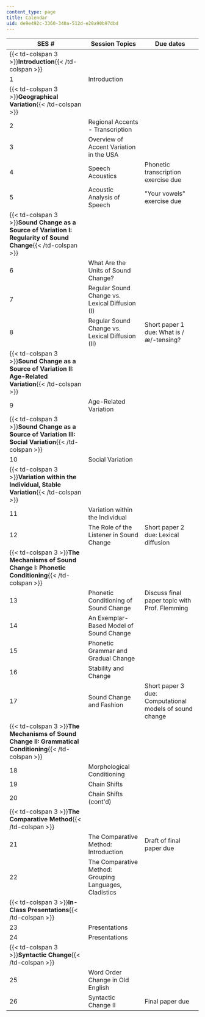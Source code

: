 ```yaml
---
content_type: page
title: Calendar
uid: de9e492c-3360-340a-512d-e20a90b97dbd
---
```


| SES # | Session Topics | Due dates |
| --- | --- | --- |
| {{< td-colspan 3 >}}**Introduction**{{< /td-colspan >}} |||
| 1 | Introduction | &nbsp; |
| {{< td-colspan 3 >}}**Geographical Variation**{{< /td-colspan >}} |||
| 2 | Regional Accents - Transcription | &nbsp; |
| 3 | Overview of Accent Variation in the USA | &nbsp; |
| 4 | Speech Acoustics | Phonetic transcription exercise due |
| 5 | Acoustic Analysis of Speech | "Your vowels" exercise due |
| {{< td-colspan 3 >}}**Sound Change as a Source of Variation I: Regularity of Sound Change**{{< /td-colspan >}} |||
| 6 | What Are the Units of Sound Change? | &nbsp; |
| 7 | Regular Sound Change vs. Lexical Diffusion (I) | &nbsp; |
| 8 | Regular Sound Change vs. Lexical Diffusion (II) | Short paper 1 due: What is /æ/-tensing? |
| {{< td-colspan 3 >}}**Sound Change as a Source of Variation II: Age-Related Variation**{{< /td-colspan >}} |||
| 9 | Age-Related Variation | &nbsp; |
| {{< td-colspan 3 >}}**Sound Change as a Source of Variation III: Social Variation**{{< /td-colspan >}} |||
| 10 | Social Variation | &nbsp; |
| {{< td-colspan 3 >}}**Variation within the Individual, Stable Variation**{{< /td-colspan >}} |||
| 11 | Variation within the Individual | &nbsp; |
| 12 | The Role of the Listener in Sound Change | Short paper 2 due: Lexical diffusion |
| {{< td-colspan 3 >}}**The Mechanisms of Sound Change I: Phonetic Conditioning**{{< /td-colspan >}} |||
| 13 | Phonetic Conditioning of Sound Change | Discuss final paper topic with Prof. Flemming |
| 14 | An Exemplar-Based Model of Sound Change | &nbsp; |
| 15 | Phonetic Grammar and Gradual Change | &nbsp; |
| 16 | Stability and Change | &nbsp; |
| 17 | Sound Change and Fashion | Short paper 3 due: Computational models of sound change |
| {{< td-colspan 3 >}}**The Mechanisms of Sound Change II: Grammatical Conditioning**{{< /td-colspan >}} |||
| 18 | Morphological Conditioning | &nbsp; |
| 19 | Chain Shifts | &nbsp; |
| 20 | Chain Shifts (cont'd) | &nbsp; |
| {{< td-colspan 3 >}}**The Comparative Method**{{< /td-colspan >}} |||
| 21 | The Comparative Method: Introduction | Draft of final paper due |
| 22 | The Comparative Method: Grouping Languages, Cladistics | &nbsp; |
| {{< td-colspan 3 >}}**In-Class Presentations**{{< /td-colspan >}} |||
| 23 | Presentations | &nbsp; |
| 24 | Presentations | &nbsp; |
| {{< td-colspan 3 >}}**Syntactic Change**{{< /td-colspan >}} |||
| 25 | Word Order Change in Old English | &nbsp; |
| 26 | Syntactic Change II | Final paper due